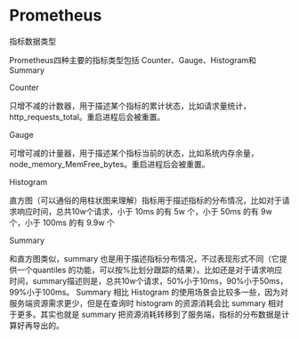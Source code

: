 # Prometheus



指标数据类型

Prometheus四种主要的指标类型包括 Counter、Gauge、Histogram和Summary

Counter

只增不减的计数器，用于描述某个指标的累计状态，比如请求量统计，http_requests_total。重启进程后会被重置。

Gauge

可增可减的计量器，用于描述某个指标当前的状态，比如系统内存余量，node_memory_MemFree_bytes。重启进程后会被重置。

Histogram

直方图（可以通俗的用柱状图来理解）指标用于描述指标的分布情况，比如对于请求响应时间，总共10w个请求，小于 10ms 的有 5w 个，小于 50ms 的有 9w 个，小于 100ms 的有 9.9w 个

Summary

和直方图类似，summary 也是用于描述指标分布情况，不过表现形式不同（它提供一个quantiles 的功能，可以按%比划分跟踪的结果）。比如还是对于请求响应时间，summary描述则是，总共10w个请求，50%小于10ms，90%小于50ms，99%小于100ms。
Summary 相比 Histogram 的使用场景会比较多一些，因为对服务端资源需求更少，但是在查询时 histogram 的资源消耗会比 summary 相对于更多。其实也就是 summary 把资源消耗转移到了服务端，指标的分布数据是计算好再导出的。